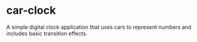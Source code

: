 # car-clock
A simple digital clock application that uses cars to represent numbers and includes basic transition effects.
